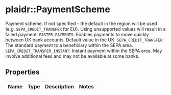 # plaidr::PaymentScheme

Payment scheme. If not specified - the default in the region will be used (e.g. `SEPA_CREDIT_TRANSFER` for EU). Using unsupported values will result in a failed payment.  `FASTER_PAYMENTS`: Enables payments to move quickly between UK bank accounts. Default value in the UK.  `SEPA_CREDIT_TRANSFER`: The standard payment to a beneficiary within the SEPA area.  `SEPA_CREDIT_TRANSFER_INSTANT`: Instant payment within the SEPA area. May involve additional fees and may not be available at some banks.

## Properties
Name | Type | Description | Notes
------------ | ------------- | ------------- | -------------


